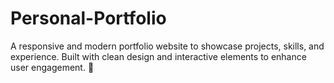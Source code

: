 # Personal-Portfolio
A responsive and modern portfolio website to showcase projects, skills, and experience. Built with clean design and interactive elements to enhance user engagement. 🚀
